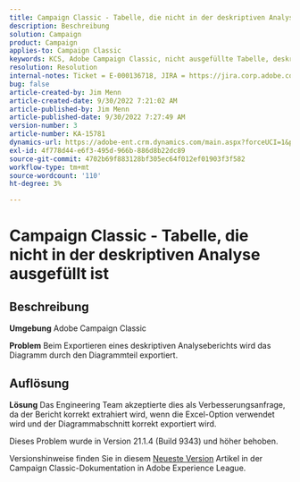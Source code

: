 ```yaml
---
title: Campaign Classic - Tabelle, die nicht in der deskriptiven Analyse ausgefüllt ist
description: Beschreibung
solution: Campaign
product: Campaign
applies-to: Campaign Classic
keywords: KCS, Adobe Campaign Classic, nicht ausgefüllte Tabelle, deskriptive Analyse, FAQ
resolution: Resolution
internal-notes: Ticket = E-000136718, JIRA = https://jira.corp.adobe.com/browse/NEO-24963
bug: false
article-created-by: Jim Menn
article-created-date: 9/30/2022 7:21:02 AM
article-published-by: Jim Menn
article-published-date: 9/30/2022 7:27:49 AM
version-number: 3
article-number: KA-15781
dynamics-url: https://adobe-ent.crm.dynamics.com/main.aspx?forceUCI=1&pagetype=entityrecord&etn=knowledgearticle&id=7872c36a-9040-ed11-9db1-0022480866ad
exl-id: 4f778d44-e6f3-495d-966b-886d8b22dc89
source-git-commit: 4702b69f883128bf305ec64f012ef01903f3f582
workflow-type: tm+mt
source-wordcount: '110'
ht-degree: 3%

---
```


# Campaign Classic - Tabelle, die nicht in der deskriptiven Analyse ausgefüllt ist

## Beschreibung


<b>Umgebung</b>
Adobe Campaign Classic

<b>Problem</b>
Beim Exportieren eines deskriptiven Analyseberichts wird das Diagramm durch den Diagrammteil exportiert.


## Auflösung


<b>Lösung</b>
Das Engineering Team akzeptierte dies als Verbesserungsanfrage, da der Bericht korrekt extrahiert wird, wenn die Excel-Option verwendet wird und der Diagrammabschnitt korrekt exportiert wird.

Dieses Problem wurde in Version 21.1.4 (Build 9343) und höher behoben.

Versionshinweise finden Sie in diesem [Neueste Version](https://experienceleague.adobe.com/docs/campaign-classic/using/release-notes/latest-release.html?lang=de) Artikel in der Campaign Classic-Dokumentation in Adobe Experience League.
